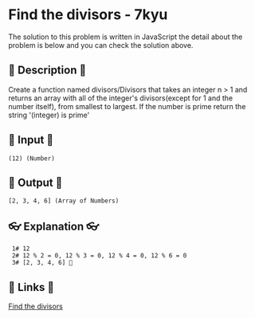# Find the divisors - 7kyu

The solution to this problem is written in JavaScript the detail about the problem is below and you can check the solution above.

## 💬 Description 💬

Create a function named divisors/Divisors that takes an integer n > 1 and returns an array with all of the integer's divisors(except for 1 and the number itself), from smallest to largest. If the number is prime return the string '(integer) is prime'

## 🥚 Input 🥚

```
(12) (Number)
```

## 🐣 Output 🐣

```
[2, 3, 4, 6] (Array of Numbers)
```

## 👓 Explanation 👓

```
 1# 12
 2# 12 % 2 = 0, 12 % 3 = 0, 12 % 4 = 0, 12 % 6 = 0
 3# [2, 3, 4, 6] 🎉
```

## 🔗 Links 🔗

[Find the divisors](https://www.codewars.com/kata/544aed4c4a30184e960010f4)
